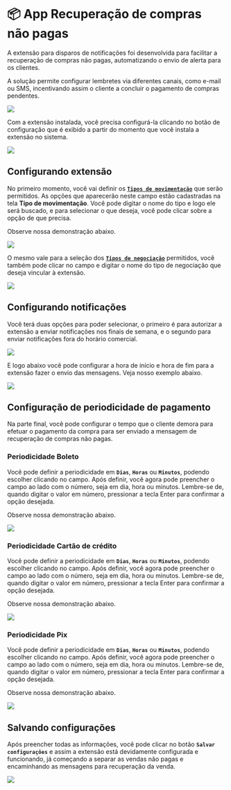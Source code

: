 # 📦 App Recuperação de compras não pagas

A extensão para disparos de notificações foi desenvolvida para facilitar a recuperação de compras não pagas, automatizando o envio de alerta para os clientes. 

A solução permite configurar lembretes via diferentes canais, como e-mail ou SMS, incentivando assim o cliente a concluir o pagamento de compras pendentes.

![](/erp-v2/assets/marketplace/go-recupera_venda_nao_paga/marketplace_go_recupera_venda_nao_paga_inicio.png)

Com a extensão instalada, você precisa configurá-la clicando no botão de configuração que é exibido a partir do momento que você instala a extensão no sistema.

![](/erp-v2/assets/marketplace/go-recupera_venda_nao_paga/marketplace_go_recupera_venda_nao_paga_instalando.gif)

## Configurando extensão

No primeiro momento, você vai definir os [**`Tipos de movimentação`**](https://docs.gestao.plus/erp-v2/funcionalidades/parametrizacoes/tipo_movimentacao) que serão permitidos. As opções que aparecerão neste campo estão cadastradas na tela **Tipo de movimentação**. Você pode digitar o nome do tipo e logo ele será buscado, e para selecionar o que deseja, você pode clicar sobre a opção de que precisa.

Observe nossa demonstração abaixo.

![](/erp-v2/assets/marketplace/go-recupera_venda_nao_paga/marketplace_go_recupera_venda_nao_paga_tipo_movimentacao.gif)

O mesmo vale para a seleção dos [**`Tipos de negociação`**](https://docs.gestao.plus/erp-v2/funcionalidades/financeiro/tipos_negociacao) permitidos, você também pode clicar no campo e digitar o nome do tipo de negociação que deseja vincular à extensão.

![](/erp-v2/assets/marketplace/go-recupera_venda_nao_paga/marketplace_go_recupera_venda_nao_paga_tipo_negociacao.gif)

## Configurando notificações

Você terá duas opções para poder selecionar, o primeiro é para autorizar a extensão a enviar notificações nos finais de semana, e o segundo para enviar notificações fora do horário comercial.

![](/erp-v2/assets/marketplace/go-recupera_venda_nao_paga/marketplace_go_recupera_venda_nao_paga_noificacao_fds_fora_comercial.png)

E logo abaixo você pode configurar a hora de início e hora de fim para a extensão fazer o envio das mensagens. Veja nosso exemplo abaixo.

![](/erp-v2/assets/marketplace/go-recupera_venda_nao_paga/marketplace_go_recupera_venda_nao_paga_notificacao_horario.gif)

## Configuração de periodicidade de pagamento

Na parte final, você pode configurar o tempo que o cliente demora para efetuar o pagamento da compra para ser enviado a mensagem de recuperação de compras não pagas.

### Periodicidade Boleto

Você pode definir a periodicidade  em **`Dias`**, **`Horas`** ou **`Minutos`**, podendo escolher clicando no campo. Após definir, você agora pode preencher o campo ao lado com o número, seja em dia, hora ou minutos. Lembre-se de, quando digitar o valor em número, pressionar a tecla Enter para confirmar a opção desejada.

Observe nossa demonstração abaixo.

![](/erp-v2/assets/marketplace/go-recupera_venda_nao_paga/marketplace_go_recupera_venda_nao_paga_config_boleto.gif)

### Periodicidade Cartão de crédito

Você pode definir a periodicidade  em **`Dias`**, **`Horas`** ou **`Minutos`**, podendo escolher clicando no campo. Após definir, você agora pode preencher o campo ao lado com o número, seja em dia, hora ou minutos. Lembre-se de, quando digitar o valor em número, pressionar a tecla Enter para confirmar a opção desejada.

Observe nossa demonstração abaixo.

![](/erp-v2/assets/marketplace/go-recupera_venda_nao_paga/marketplace_go_recupera_venda_nao_paga_config_cartao.gif)

### Periodicidade Pix

Você pode definir a periodicidade  em **`Dias`**, **`Horas`** ou **`Minutos`**, podendo escolher clicando no campo. Após definir, você agora pode preencher o campo ao lado com o número, seja em dia, hora ou minutos. Lembre-se de, quando digitar o valor em número, pressionar a tecla Enter para confirmar a opção desejada.

Observe nossa demonstração abaixo.

![](/erp-v2/assets/marketplace/go-recupera_venda_nao_paga/marketplace_go_recupera_venda_nao_paga_config_pix.gif)

## Salvando configurações 

Após preencher todas as informações, você pode clicar no botão **`Salvar configurações`** e assim a extensão está devidamente configurada e funcionando, já começando a separar as vendas não pagas e encaminhando as mensagens para recuperação da venda.

![](/erp-v2/assets/marketplace/go-recupera_venda_nao_paga/marketplace_go_recupera_venda_nao_paga_salvar.gif)